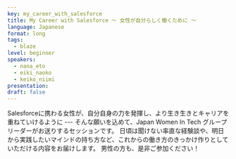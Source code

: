 ```yaml
---
key: my_career_with_salesforce
title: My Career with Salesforce ～ 女性が自分らしく働くために ～
language: Japanese
format: long
tags:
  - blaze
level: beginner
speakers:
  - nana_eto
  - eiki_naoko
  - keiko_niimi
presentation: 
draft: false
---
```

Salesforceに携わる女性が、自分自身の力を発揮し、より生き生きとキャリアを重ねていけるように --- そんな願いを込めて、Japan Women In Tech グループリーダーがお送りするセッションです。
日頃は聞けない率直な経験談や、明日から実践したいマインドの持ち方など、これからの働き方のきっかけ作りとしていただける内容をお届けします。
男性の方も、是非ご参加ください！